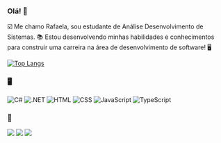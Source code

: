 ### Olá! 👋

☑️ Me chamo Rafaela, sou estudante de Análise Desenvolvimento de Sistemas.
📚 Estou desenvolvendo minhas habilidades e conhecimentos para construir uma carreira na área de desenvolvimento de software! 🖥️

[![Top Langs](https://github-readme-stats.vercel.app/api/top-langs/?username=RafaelaRomin&layout=compact&langs_count=8&theme=dark)](https://github.com/RafaelaRomin)

### 🖥️

![C#](https://img.shields.io/badge/-C%23-239120?logo=c-sharp&logoColor=white)
![.NET](https://img.shields.io/badge/-.NET-512BD4?logo=.net&logoColor=white)
![HTML](https://img.shields.io/badge/-HTML-E34F26?logo=html5&logoColor=white)
![CSS](https://img.shields.io/badge/-CSS-1572B6?logo=css3&logoColor=white)
![JavaScript](https://img.shields.io/badge/-JavaScript-F7DF1E?logo=javascript&logoColor=black)
![TypeScript](https://img.shields.io/badge/-TypeScript-3178C6?logo=typescript&logoColor=white)
<br/>
### :email: 
<div>
  <a href="https://www.instagram.com/rafaromin/" target="_blank"><img src="https://img.shields.io/badge/-Instagram-%23E4405F?style=for-the-badge&logo=instagram&logoColor=white" {target="_blank"}></a>
  <a href = "mailto:rafaromin17@gmail.com"><img src="https://img.shields.io/badge/-Gmail-%23333?style=for-the-badge&logo=gmail&logoColor=white" {target="_blank"}></a>
  <a href="https://www.linkedin.com/in/rafaela-romin/" target="_blank"><img src="https://img.shields.io/badge/-LinkedIn-%230077B5?style=for-the-badge&logo=linkedin&logoColor=white" {target="_blank"}></a> 
</div>
